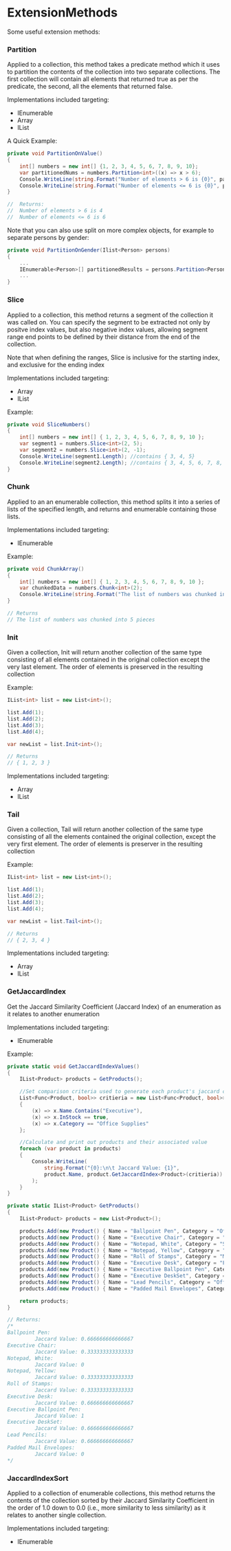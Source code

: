 ExtensionMethods
================

Some useful extension methods:

### Partition ###
Applied to a collection, this method takes a predicate method which it uses to partition the contents of the collection into two separate collections. The first collection will contain all elements that returned true as per the predicate, the second, all the elements that returned false.

Implementations included targeting:
* IEnumerable 
* Array
* IList

A Quick Example:

```C#
private void PartitionOnValue()
{
	int[] numbers = new int[] {1, 2, 3, 4, 5, 6, 7, 8, 9, 10};
	var partitionedNums = numbers.Partition<int>((x) => x > 6);
	Console.WriteLine(string.Format("Number of elements > 6 is {0}", partitionedNums[0].Length));
	Console.WriteLine(string.Format("Number of elements <= 6 is {0}", partitionedNums[1].Length));
}

//	Returns:
//	Number of elements > 6 is 4
//	Number of elements <= 6 is 6
```

Note that you can also use split on more complex objects, for example to separate persons by gender:

```C#
private void PartitionOnGender(Ilist<Person> persons)
{
	...
	IEnumerable<Person>[] partitionedResults = persons.Partition<Person>(x => x.Gender == 'M');
	...
}
```

### Slice ###
Applied to a collection, this method returns a segment of the collection it was called on. You can specify the segment to be extracted not only by positve index values, but also negative index values, allowing segment range end points to be defined by their distance from the end of the collection. 

Note that when defining the ranges, Slice is inclusive for the starting index, and exclusive for the ending index

Implementations included targeting:
* Array
* IList

Example:

```C#
private void SliceNumbers()
{
	int[] numbers = new int[] { 1, 2, 3, 4, 5, 6, 7, 8, 9, 10 };
	var segment1 = numbers.Slice<int>(2, 5);
	var segment2 = numbers.Slice<int>(2, -1);
	Console.WriteLine(segment1.Length); //contains { 3, 4, 5}
	Console.WriteLine(segment2.Length); //contains { 3, 4, 5, 6, 7, 8, 9 }
}
```

### Chunk ###
Applied to an an enumerable collection, this method splits it into a series of lists of the specified length, and returns and enumerable containing those lists.

Implementations included targeting:
* IEnumerable

Example:

```C#
private void ChunkArray()
{
	int[] numbers = new int[] { 1, 2, 3, 4, 5, 6, 7, 8, 9, 10 };
	var chunkedData = numbers.Chunk<int>(2);
	Console.WriteLine(string.Format("The list of numbers was chunked into {0} pieces", chunkedData.Count()));
}

// Returns 
// The list of numbers was chunked into 5 pieces
```

### Init ###
Given a collection, Init will return another collection of the same type consisting of all elements contained in
the original collection except the very last element. The order of elements is preserved in the resulting collection

Example:

```C#
IList<int> list = new List<int>();

list.Add(1);
list.Add(2);
list.Add(3);
list.Add(4);

var newList = list.Init<int>();

// Returns
// { 1, 2, 3 }
```
Implementations included targeting:
* Array
* IList

### Tail ###
Given a collection, Tail will return another collection of the same type consisting of all the elements contained
the original collection, except the very first element. The order of elements is preserver in the resulting collection

Example:

```C#
IList<int> list = new List<int>();

list.Add(1);
list.Add(2);
list.Add(3);
list.Add(4);

var newList = list.Tail<int>();

// Returns
// { 2, 3, 4 }
```

Implementations included targeting:
* Array
* IList

### GetJaccardIndex ###
Get the Jaccard Similarity Coefficient (Jaccard Index) of an enumeration as it relates to another enumeration

Implementations included targeting:
* IEnumerable

Example:

```C#
private static void GetJaccardIndexValues()
{
	IList<Product> products = GetProducts();

	//Set comparison criteria used to generate each product's jaccard coefficient against
	List<Func<Product, bool>> critieria = new List<Func<Product, bool>>()
	{
		(x) => x.Name.Contains("Executive"),
		(x) => x.InStock == true,
		(x) => x.Category == "Office Supplies"
	};

	//Calculate and print out products and their associated value
	foreach (var product in products)
	{
		Console.WriteLine(
			string.Format("{0}:\n\t Jaccard Value: {1}",
			product.Name, product.GetJaccardIndex<Product>(critieria))
		);
	}
}

private static IList<Product> GetProducts()
{
	IList<Product> products = new List<Product>();

	products.Add(new Product() { Name = "Ballpoint Pen", Category = "Office Supplies", InStock = true, Price = 2.00 });
	products.Add(new Product() { Name = "Executive Chair", Category = "Furniture", InStock = false, Price = 149.95 });
	products.Add(new Product() { Name = "Notepad, White", Category = "Stationery", InStock = false, Price = 5.00 });
	products.Add(new Product() { Name = "Notepad, Yellow", Category = "Stationery", InStock = true, Price = 5.00 });
	products.Add(new Product() { Name = "Roll of Stamps", Category = "Mail Supplies", InStock = true, Price = 18.50 });
	products.Add(new Product() { Name = "Executive Desk", Category = "Furniture", InStock = true, Price = 1000.00 });
	products.Add(new Product() { Name = "Executive Ballpoint Pen", Category = "Office Supplies", InStock = true, Price = 20.00 });
	products.Add(new Product() { Name = "Executive DeskSet", Category = "Office Supplies", InStock = false, Price = 89.95 });
	products.Add(new Product() { Name = "Lead Pencils", Category = "Office Supplies", InStock = true, Price = 1.50 });
	products.Add(new Product() { Name = "Padded Mail Envelopes", Category = "Mail Supplies", InStock = false, Price = 24.99 });

	return products;
}

// Returns:
/*
Ballpoint Pen:
         Jaccard Value: 0.666666666666667
Executive Chair:
         Jaccard Value: 0.333333333333333
Notepad, White:
         Jaccard Value: 0
Notepad, Yellow:
         Jaccard Value: 0.333333333333333
Roll of Stamps:
         Jaccard Value: 0.333333333333333
Executive Desk:
         Jaccard Value: 0.666666666666667
Executive Ballpoint Pen:
         Jaccard Value: 1
Executive DeskSet:
         Jaccard Value: 0.666666666666667
Lead Pencils:
         Jaccard Value: 0.666666666666667
Padded Mail Envelopes:
         Jaccard Value: 0
*/
```

### JaccardIndexSort ###
Applied to a collection of  enumerable collections, this method returns the contents of the collection sorted by their Jaccard Similarity Coefficient in the order of 1.0 down to 0.0 (i.e., more similarity to less similarity) as it relates to another single collection.

Implementations included targeting:
* IEnumerable
